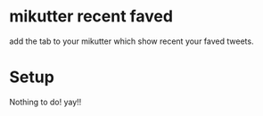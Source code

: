 # mikutter recent faved
add the tab to your mikutter which show recent your faved tweets.

# Setup
Nothing to do! yay!!
